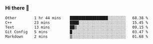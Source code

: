 ### Hi there 👋

<!--
**WShiBin/WShiBin** is a ✨ _special_ ✨ repository because its `README.md` (this file) appears on your GitHub profile.

Here are some ideas to get you started:

- 🔭 I’m currently working on ...
- 🌱 I’m currently learning ...
- 👯 I’m looking to collaborate on ...
- 🤔 I’m looking for help with ...
- 💬 Ask me about ...
- 📫 How to reach me: ...
- 😄 Pronouns: ...
- ⚡ Fun fact: ...
-->

<!--START_SECTION:waka-->

```txt
Other        1 hr 44 mins    █████████████████░░░░░░░░   68.38 %
C++          23 mins         ████░░░░░░░░░░░░░░░░░░░░░   15.45 %
Text         13 mins         ██▒░░░░░░░░░░░░░░░░░░░░░░   09.15 %
Git Config   5 mins          █░░░░░░░░░░░░░░░░░░░░░░░░   03.47 %
Markdown     2 mins          ▒░░░░░░░░░░░░░░░░░░░░░░░░   01.68 %
```

<!--END_SECTION:waka-->
